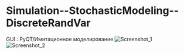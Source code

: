 # Simulation--StochasticModeling--DiscreteRandVar
GUI : PyQT/Имитационное моделирование
![Screenshot_1](https://user-images.githubusercontent.com/101857203/236811155-099e7cf2-62e5-47df-ab6c-d5a3b76807e0.jpg)
![Screenshot_2](https://user-images.githubusercontent.com/101857203/236811162-fd787d6e-5fb3-41d5-9728-e474916ea375.jpg)
